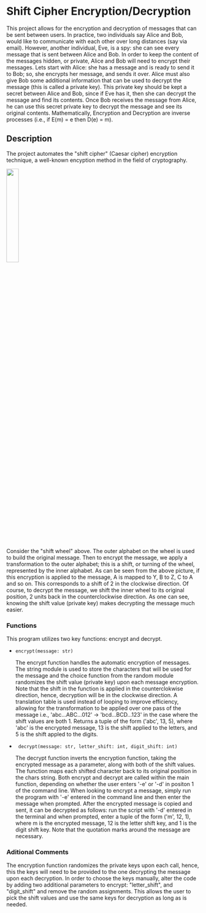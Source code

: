 # Shift Cipher Encryption/Decryption
This project allows for the encryption and decryption of messages that can be sent between users.
In practice, two individuals say Alice and Bob, would like to communicate with each other over long distances (say via email). However, another individual, Eve, is a spy: she can see every message that is sent between Alice and Bob. In order to keep the content of the messages hidden, or private, Alice and Bob will need to encrypt their messages. Lets start with Alice: she has a message and is ready to send it to Bob; so, she encrypts her message, and sends it over. Alice must also give Bob some additional information that can be used to decrypt the message (this is called a private key). This private key should be kept a secret between Alice and Bob, since if Eve has it, then she can decrypt the message and find its contents. Once Bob receives the message from Alice, he can use this secret private key to decrypt the message and see its original contents. Mathematically, Encryption and Decryption are inverse processes (i.e., if E(m) = e then D(e) = m).
## Description
The project automates the "shift cipher" (Caesar cipher) encryption technique, a well-known encyption method in the field of cryptography.

<img src="https://www.dcode.fr/tools/disk-cipher/images/caesar-disk.png" width=25% height=25%>

Consider the "shift wheel" above. The outer alphabet on the wheel is used to build the original message. Then to encrypt the message, we apply a transformation to the outer alphabet; this is a shift, or turning of the wheel, represented by the inner alphabet. As can be seen from the above picture, if this encryption is applied to the message, A is mapped to Y, B to Z, C to A and so on. This corresponds to a shift of 2 in the clockwise direction.
Of course, to decrypt the message, we shift the inner wheel to its original position, 2 units back in the counterclockwise direction. As one can see, knowing the shift value (private key) makes decrypting the message much easier.
### Functions
This program utilizes two key functions: encrypt and decrypt.

- ```encrypt(message: str)```
  
    The encrypt function handles the automatic encryption of messages. The string module is used to store the characters that will be used for the message and the choice function from the random module randomizes the shift value (private key) upon each message encryption. Note that the shift in the function is applied in the counterclokwise direction, hence, decryption will be in the clockwise direction. A translation table is used instead of looping to improve efficiency, allowing for the transformation to be applied over one pass of the message i.e., 'abc...ABC...012' -> 'bcd...BCD...123' in the case where the shift values are both 1.
    Returns a tuple of the form ('abc', 13, 5), where 'abc' is the encrypted message, 13 is the shift applied to the letters, and 5 is the shift appled to the digits.
  
- ``` decrypt(message: str, letter_shift: int, digit_shift: int)```

    The decrypt function inverts the encryption function, taking the encrypted message as a parameter, along with both of the shift values. The function maps each shifted character back to its original position in the chars string.
Both encrypt and decrypt are called within the main function, depending on whether the user enters '-e' or '-d' in positon 1 of the command line.
When looking to encrypt a message, simply run the program with '-e' entered in the command line and then enter the message when prompted. After the encrypted message is copied and sent, it can be decrypted as follows: run the script with '-d' entered in the terminal and when prompted, enter a tuple of the form ('m', 12, 1), where m is the encrypted message, 12 is the letter shift key, and 1 is the digit shift key. Note that the quotation marks around the message are necessary.
### Aditional Comments
The encryption function randomizes the private keys upon each call, hence, this the keys will need to be provided to the one decrypting the message upon each decryption. In order to choose the keys manually, alter the code by adding two additional parameters to encrypt: "letter_shift", and "digit_shift" and remove the random assignments. This allows the user to pick the shift values and use the same keys for decryption as long as is needed.
